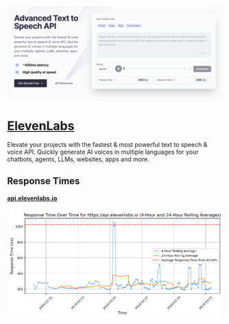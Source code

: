 [![Visit ElevenLabs](imagePreview.png)](https://elevenlabs.com)

# [ElevenLabs](https://elevenlabs.com)

Elevate your projects with the fastest & most powerful text to speech & voice API. Quickly generate AI voices in multiple languages for your chatbots, agents, LLMs, websites, apps and more.

## Response Times

#### [api.elevenlabs.io](https://api.elevenlabs.io)

![api.elevenlabs.io](response-time-charts/6170692e656c6576656e6c6162732e696f.png)
